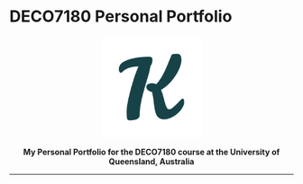 # DECO7180 Personal Portfolio

<div align='center'>
  <img src='https://github.com/khaitran22/DECO7180-portfolio/blob/main/assets/favicon.png'>
  
  **My Personal Portfolio for the DECO7180 course at the University of Queensland, Australia**
</div>

---

